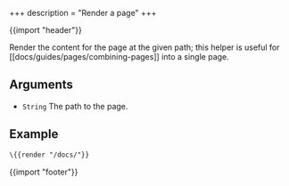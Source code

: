 +++
description = "Render a page"
+++

{{import "header"}}

Render the content for the page at the given path; this helper is useful for [[docs/guides/pages/combining-pages]] into a single page.

## Arguments

* `String` The path to the page.

## Example

```handlebars
\{{render "/docs/"}}
```

{{import "footer"}}
